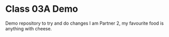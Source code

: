 # Class 03A Demo

Demo repository to try and do changes
I am Partner 2, my favourite food is anything with cheese.
